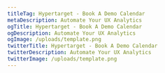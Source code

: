 ```yaml
---
titleTag: Hypertarget - Book A Demo Calendar
metaDescription: Automate Your UX Analytics
ogTitle: Hypertarget - Book A Demo Calendar
ogDescription: Automate Your UX Analytics
ogImage: /uploads/template.png
twitterTitle: Hypertarget - Book A Demo Calendar
twitterDescription: Automate Your UX Analytics
twitterImage: /uploads/template.png
---
```

